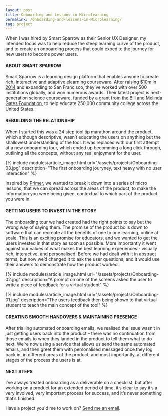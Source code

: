 ```yaml
---
layout: post
title: Onboarding and Lessons in Microlearning
permalink: /Onboarding-and-lessons-in-Microlearning/
tag: project
---
```


When I was hired by Smart Sparrow as their Senior UX Designer, my intended focus was to help reduce the steep learning curve of the product, and to create an onboarding process that could expedite the journey for new users to become power users. 

#### ABOUT SMART SPARROW
Smart Sparrow is a learning design platform that enables anyone to create rich, interactive and adaptive elearning courseware. 
After [raising $10m in 2014](http://www.marketwired.com/press-release/smart-sparrow-lands-in-the-us-and-raises-10-million-1888384.htm) and expanding to San Francisco, they’ve worked with over 500 institutions globally, and won numerous awards. Their latest project is next-generation science courseware, funded by a [grant from the Bill and Melinda Gates Foundation](http://www.afr.com/news/policy/education/bill-gates-backs-aussie-startup-smart-sparrow-20141005-jludb), to help educate 250,000 community college across the United States.

#### REBUILDING THE RELATIONSHIP
When I started this was a 24 step tool tip marathon around the product, which although descriptive, wasn’t educating the users on anything but the shallowest understanding of the tool. It was replaced with our first attempt at a new onboarding tour, which ended up becomming a long click through, outlining all the concepts, without any real enjoyment for the user.

{% include modules/article_image.html url="/assets/projects/Onboarding-03.jpg" description="The first onboarding jouryney, text heavy with no user interaction" %}

Inspired by [Primer](https://www.yourprimer.com/), we wanted to break it down into a series of micro lessons, that we can spread across the areas of the product, to make the information you were being given, contextual to which part of the product you were in. 

#### GETTING USERS TO INVEST IN THE STORY
The onboarding tour we had created had the right points to say but the wrong way of saying them. The promise of the product boils down to software that can recreate all the benefits of one to one learning, online at scale. This is an exciting promise for educators, and we wanted to get the users invested in that story as soon as possible. More importantly it went against our values of what makes the best learning experiences - visually rich, interactive, and personalised. Before we had dealt with it in abstract terms, but now we’d changed it to ask the user questions, and it would use their answers to demonstrate how the product worked. 

{% include modules/article_image.html url="/assets/projects/Onboarding-02.jpg" description="A prompt on one of the screens asked the user to write a piece of feedback for a virtual student" %}

{% include modules/article_image.html url="/assets/projects/Onboarding-01.jpg" description="The users feedback then being shown to that virtual student to teach the main concept of the tool" %}

#### CREATING SMOOTH HANDOVERS & MAINTAINING PRESENCE
After trialling automated onboarding emails, we realised the issue wasn’t in just getting users back into the product – there was no continuation from those emails to when they landed in the product to tell them what to do next. We’re now using a service that allows us send the same automated emails, and then greet them with personalised messaged once they log back in, in different areas of the product, and most importantly, at different stages of the process the users is at.


#### NEXT STEPS
I’ve always treated onboarding as a deliverable on a checklist, but after working on a product for an extended period of time, it’s clear to say it’s a very involved, very important process for success, and it’s never something that’s finished.

Have a project you'd me to work on? [Send me an email](mailto:dominic@considered.design).